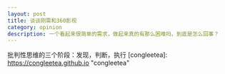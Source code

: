 ```yaml
---
layout: post
title: 谈谈刚需和360影视
category: opinion
description: 一个看起来很简单的需求，做起来真的有那么困难吗，到底是怎么回事？
---
```

批判性思维的三个阶段：发现，判断，执行
[congleetea]:    https://congleetea.github.io  "congleetea"
